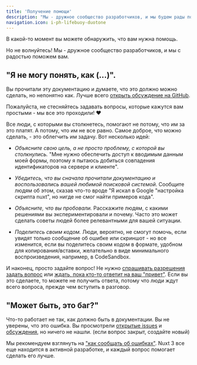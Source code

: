 ```yaml
---
title: 'Получение помощи'
description: "Мы - дружное сообщество разработчиков, и мы будем рады помочь." 
navigation.icon: i-ph-lifebuoy-duotone
---
```


В какой-то момент вы можете обнаружить, что вам нужна помощь.

Но не волнуйтесь! Мы - дружное сообщество разработчиков, и мы с радостью поможем вам.

## "Я не могу понять, как (...)".

Вы прочитали эту документацию и думаете, что это должно можно сделать, но непонятно как. Лучше всего [открыть обсуждение на GitHub](https://github.com/nuxt/nuxt/discussions).

Пожалуйста, не стесняйтесь задавать вопросы, которые кажутся вам простыми - мы все это проходили! ❤️

Все люди, с которыми вы столкнетесь, помогают не потому, что им за это платят. А потому, что им не все равно. Самое доброе, что можно сделать, - это облегчить им задачу. Вот несколько идей:

* _Объясните свою цель, а не просто проблему, с которой вы столкнулись._ "Мне нужно обеспечить доступ к вводимым данным моей формы, поэтому я пытаюсь добиться совпадения идентификаторов на сервере и клиенте".

* _Убедитесь, что вы сначала прочитали документацию и воспользовались вашей любимой поисковой системой_. Сообщите людям об этом, сказав что-то вроде "Я искал в Google "настройка скрипта nuxt", но нигде не смог найти примеров кода".

* _Объясните, что вы пробовали._ Расскажите людям, с какими решениями вы экспериментировали и почему. Часто это может сделать советы людей более релевантными для вашей ситуации.

* _Поделитесь своим кодом._ Люди, вероятно, не смогут помочь, если увидят только сообщение об ошибке или скриншот - но все изменится, если вы поделитесь своим кодом в формате, удобном для копирования/вставки, желательно в виде минимального воспроизведения, например, в CodeSandbox.

И наконец, просто задайте вопрос! Не нужно [спрашивать разрешения задать вопрос](https://dontasktoask.com) или [ждать, пока кто-то ответит на ваш "привет"](https://www.nohello.com). Если вы это сделаете, то можете не получить ответа, потому что люди ждут всего вопроса, прежде чем вступить в разговор.

## "Может быть, это баг?"

Что-то работает не так, как должно быть в документации. Вы не уверены, что это ошибка. Вы просмотрели [открытые issues](https://github.com/nuxt/nuxt/issues) и [обсуждения](https://github.com/nuxt/nuxt/discussions), но ничего не нашли. (если вопрос закрыт, создайте новый)

Мы рекомендуем взглянуть на ["как сообщать об ошибках"](/docs/community/reporting-bugs). Nuxt 3 все еще находится в активной разработке, и каждый вопрос помогает сделать его лучше.
